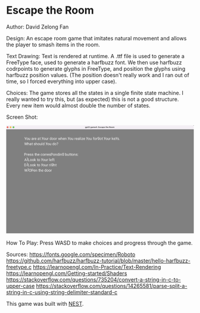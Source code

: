 # Escape the Room

Author: David Zelong Fan

Design: An escape room game that imitates natural movement and allows the player to smash items in the room.

Text Drawing: Text is rendered at runtime. A .ttf file is used to generate a FreeType face, used to generate a harfbuzz font. We then use harfbuzz codrpoints to generate glyphs in FreeType, and position the glyphs using harfbuzz position values. (The position doesn't really work and I ran out of time, so I forced everything into upper case).

Choices: The game stores all the states in a single finite state machine. I really wanted to try this, but (as expected) this is not a good structure. Every new item would almost double the number of states.

Screen Shot:

![Screen Shot](screenshot.png)

How To Play:
Press WASD to make choices and progress through the game.

Sources: 
https://fonts.google.com/specimen/Roboto
https://github.com/harfbuzz/harfbuzz-tutorial/blob/master/hello-harfbuzz-freetype.c
https://learnopengl.com/In-Practice/Text-Rendering
https://learnopengl.com/Getting-started/Shaders
https://stackoverflow.com/questions/735204/convert-a-string-in-c-to-upper-case
https://stackoverflow.com/questions/14265581/parse-split-a-string-in-c-using-string-delimiter-standard-c

This game was built with [NEST](NEST.md).


